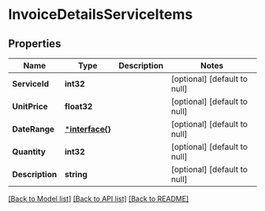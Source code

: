 # InvoiceDetailsServiceItems

## Properties
Name | Type | Description | Notes
------------ | ------------- | ------------- | -------------
**ServiceId** | **int32** |  | [optional] [default to null]
**UnitPrice** | **float32** |  | [optional] [default to null]
**DateRange** | [***interface{}**](interface{}.md) |  | [optional] [default to null]
**Quantity** | **int32** |  | [optional] [default to null]
**Description** | **string** |  | [optional] [default to null]

[[Back to Model list]](../README.md#documentation-for-models) [[Back to API list]](../README.md#documentation-for-api-endpoints) [[Back to README]](../README.md)


